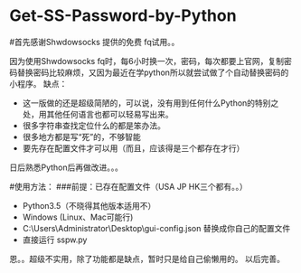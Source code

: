 # Get-SS-Password-by-Python
#首先感谢Shwdowsocks 提供的免费 fq试用。。

因为使用Shwdowsocks fq时，每6小时换一次，密码，每次都要上官网，复制密码替换密码比较麻烦，又因为最近在学python所以就尝试做了个自动替换密码的小程序。
缺点：
- 这一版做的还是超级简陋的，可以说，没有用到任何什么Python的特别之处，用其他任何语言也都可以轻易写出来。
- 很多字符串查找定位什么的都是笨办法。
- 很多地方都是写“死”的，不够智能
- 要先存在配置文件才可以用（而且，应该得是三个都存在才行）


日后熟悉Python后再做改进。。。

#使用方法：
###前提：已存在配置文件（USA JP HK三个都有。。）
- Python3.5（不晓得其他版本适用不）
- Windows (Linux、Mac可能行)
- C:\\Users\\Administrator\\Desktop\\gui-config.json 替换成你自己的配置文件
- 直接运行 sspw.py

恩。。超级不实用，除了功能都是缺点，暂时只是给自己偷懒用的。
以后完善。
